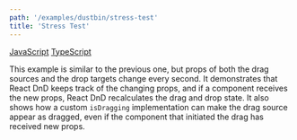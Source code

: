 ```yaml
---
path: '/examples/dustbin/stress-test'
title: 'Stress Test'
---
```


[JavaScript](https://github.com/react-dnd/react-dnd/tree/gh-pages/examples_js/01-dustbin/stress-test)
[TypeScript](https://github.com/react-dnd/react-dnd/tree/master/packages/examples/src/01-dustbin/stress-test)

This example is similar to the previous one, but props of both the
drag sources and the drop targets change every second. It demonstrates
that React DnD keeps track of the changing props, and if a component
receives the new props, React DnD recalculates the drag and drop
state. It also shows how a custom `isDragging` implementation can make the drag source appear as dragged, even if the component that initiated the drag has received new props.

<dustbin-stress-test></dustbin-stress-test>
